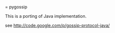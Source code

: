 = pygossip

This is a porting of Java implementation.

see http://code.google.com/p/gossip-protocol-java/